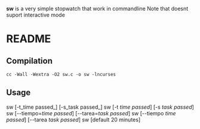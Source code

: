 __sw__ is a very simple stopwatch that work in commandline
Note that doesnt suport interactive mode

README
======

Compilation
-----------

`cc -Wall -Wextra -O2 sw.c -o sw -lncurses`

Usage
-----

sw [-t_time passed_] [-s_task passed_]
sw [-t _time passed_] [-s _task passed_]
sw [--tiempo=_time passed_] [--tarea=_task passed_]
sw [--tiempo _time passed_] [--tarea _task passed_]
sw [default 20 minutes]
